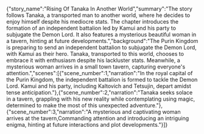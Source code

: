 {"story_name":"Rising Of Tanaka In Another World","summary":"The story follows Tanaka, a transported man to another world, where he decides to enjoy himself despite his mediocre stats. The chapter introduces the formation of an independent battalion led by Kamui and his party to subjugate the Demon Lord. It also features a mysterious beautiful woman in a tavern, hinting at future developments.","background":"The Purin Kingdom is preparing to send an independent battalion to subjugate the Demon Lord, with Kamui as their hero. Tanaka, transported to this world, chooses to embrace it with enthusiasm despite his lackluster stats. Meanwhile, a mysterious woman arrives in a small town tavern, capturing everyone's attention.","scenes":[{"scene_number":1,"narration":"In the royal capital of the Purin Kingdom, the independent battalion is formed to tackle the Demon Lord. Kamui and his party, including Kaltovich and Tetsujin, depart amidst tense anticipation."},{"scene_number":2,"narration":"Tanaka seeks solace in a tavern, grappling with his new reality while contemplating using magic, determined to make the most of this unexpected adventure."},{"scene_number":3,"narration":"A mysterious and captivating woman arrives at the tavern,Commanding attention and introducing an intriguing enigma, hinting at future interactions and plot developments."}]}
